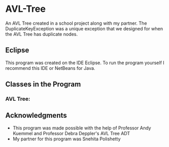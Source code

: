 # AVL-Tree
An AVL Tree created in a school project along with my partner. The DuplicateKeyException was a unique exception that we designed for when the AVL Tree has duplicate nodes.

## Eclipse
This program was created on the IDE Eclipse. To run the program yourself I recommend this IDE or NetBeans for Java.

## Classes in the Program
  ### AVL Tree:

## Acknowledgments

* This program was made possible with the help of Professor Andy Kuemmel and Professor Debra Deppler's AVL Tree ADT
* My partner for this program was Snehita Polishetty
